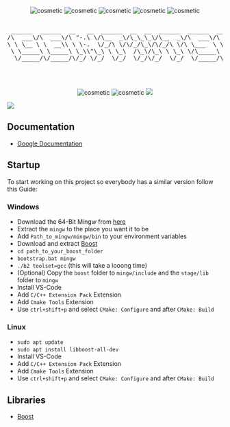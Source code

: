 <p align="center">
  <img src="https://forthebadge.com/images/badges/made-with-c-plus-plus.svg" alt="cosmetic"/>
  <img src="https://forthebadge.com/images/badges/not-a-bug-a-feature.svg" alt="cosmetic"/>
  <img src="https://ForTheBadge.com/images/badges/uses-git.svg" alt="cosmetic"/>
  <img src="https://ForTheBadge.com/images/badges/built-with-love.svg" alt="cosmetic"/>
  <img src="https://forthebadge.com/images/badges/powered-by-coders-sweat.svg" alt="cosmetic"/>
</p>

<pre align="center">

 ______  ______  __   __  ______  __  __  ______  ______  ______  ______  ______  ______  _____   ______    
/\  ___\/\  ___\/\ "-.\ \/\__  _\/\_\_\_\/\__  _\/\  ___\/\  == \/\  ___\/\  ___\/\  __ \/\  __-./\  ___\   
\ \ \__ \ \  __\\ \ \-.  \/_/\ \/\/_/\_\/\/_/\ \/\ \___  \ \  __<\ \ \___\ \ \___\ \ \/\ \ \ \/\ \ \  __\   
 \ \_____\ \_____\ \_\\"\_\ \ \_\  /\_\/\_\ \ \_\ \/\_____\ \_\ \_\ \_____\ \_____\ \_____\ \____-\ \_____\ 
  \/_____/\/_____/\/_/ \/_/  \/_/  \/_/\/_/  \/_/  \/_____/\/_/ /_/\/_____/\/_____/\/_____/\/____/ \/_____/ 
                                                                                                            

                                                                                      version 0.0.1
</pre>

<p align="center">
  <img src="https://img.shields.io/badge/Maintained%3F-yes-green.svg?" alt="cosmetic"/>
  <img src="https://img.shields.io/badge/license-GPL-blue?" alt="cosmetic"/>
  <a href="https://github.com/Muddyblack/GenTxtSrcCode/releases" rel="noopener noreferrer"><img src="https://img.shields.io/github/v/release/Muddyblack/GenTxtSrcCode" ></a>
</p>

<a href="https://github.com/Muddyblack/GenTxtSrcCode/graphs/contributors">
  <img src="https://contrib.rocks/image?repo=Muddyblack/GenTxtSrcCode" />
</a>

## Documentation

- [Google Documentation](https://docs.google.com/document/d/1sIRst9a-qz17fm-7Cz3ROre7z4TpLoECRdAn5lM3p3E/edit)

## Startup

To start working on this project so everybody has a similar version follow this Guide:

### Windows

- Download the 64-Bit Mingw from [here](https://winlibs.com/)
- Extract the `mingw` to the place you want it to be
- Add `Path_to_mingw/mingw/bin` to your environment variables
- Download and extract [Boost](https://www.boost.org/users/download/)
- `cd path_to_your_boost_folder`
- `bootstrap.bat mingw`
- `./b2 toolset=gcc` (this will take a looong time)
- (Optional) Copy the `boost` folder to `mingw/include` and the `stage/lib` folder to `mingw`
- Install VS-Code
- Add `C/C++ Extension Pack` Extension
- Add `Cmake Tools` Extension
- Use `ctrl+shift+p` and select `CMake: Configure` and after `CMake: Build`

### Linux

- `sudo apt update`
- `sudo apt install libboost-all-dev`
- Install VS-Code
- Add `C/C++ Extension Pack` Extension
- Add `Cmake Tools` Extension
- Use `ctrl+shift+p` and select `CMake: Configure` and after `CMake: Build`

## Libraries

- [Boost](https://www.boost.org/users/download/)
